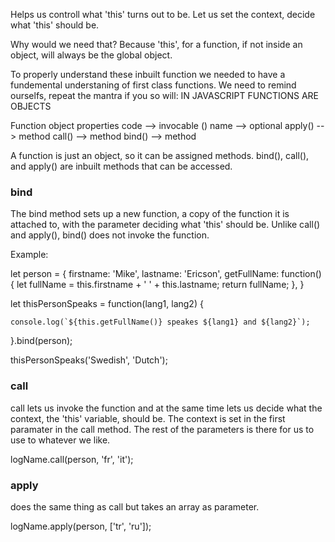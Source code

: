 Helps us controll what 'this' turns out to be.
Let us set the context, decide what 'this' should be. 

Why would we need that? Because 'this', for a function, if
not inside an object, will always be the global object. 

To properly understand these inbuilt function we needed
to have a fundemental understaning of first class functions.
We need to remind ourselfs, repeat the mantra if you so will: 
IN JAVASCRIPT FUNCTIONS ARE OBJECTS

Function object properties 
code --> invocable ()
name --> optional
apply() --> method
call() --> method
bind() --> method

A function is just an object, so it can be assigned methods. bind(),
call(), and apply() are inbuilt methods that can be accessed. 

### bind
The bind method sets up a new function, a copy of the function it is attached to, with the parameter deciding what 'this' should be. Unlike call() and apply(), bind() does not invoke the function. 

Example:

let person = {
    firstname: 'Mike',
    lastname: 'Ericson',
    getFullName: function() {
        let fullName = this.firstname + ' ' + this.lastname;
        return fullName;
    },
}

let thisPersonSpeaks = function(lang1, lang2) {
    
    console.log(`${this.getFullName()} speakes ${lang1} and ${lang2}`);

}.bind(person);

thisPersonSpeaks('Swedish', 'Dutch');

### call
call lets us invoke the function and at the same time lets us decide
what the context, the 'this' variable, should be. The context is set
in the first paramater in the call method. The rest of the parameters
is there for us to use to whatever we like. 

logName.call(person, 'fr', 'it');

### apply 
does the same thing as call but takes an array as parameter.

logName.apply(person, ['tr', 'ru']);